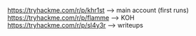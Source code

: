 https://tryhackme.com/r/p/khr1st --> main account (first runs)  
https://tryhackme.com/r/p/flamme --> KOH  
https://tryhackme.com/r/p/sl4y3r --> writeups  
